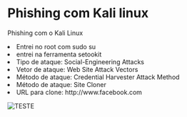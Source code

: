 # Phishing com Kali linux
Phishing com o Kali Linux
                                                                                                                                                                                                                                                                                                                    


<li>
Entrei no root com sudo su
<li>
entrei na ferramenta setookit
<li> 
Tipo de ataque: Social-Engineering Attacks
<li>
Vetor de ataque: Web Site Attack Vectors
<li>
Método de ataque: Credential Harvester Attack Method
<li> 
Método de ataque: Site Cloner
<li>
URL para clone: http://www.facebook.com



![TESTE](https://github.com/user-attachments/assets/5a713a1b-abe8-4281-ae7d-4e80d72e1f1f)
